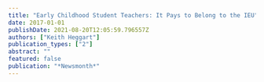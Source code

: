 ```yaml
---
title: "Early Childhood Student Teachers: It Pays to Belong to the IEU"
date: 2017-01-01
publishDate: 2021-08-20T12:05:59.796557Z
authors: ["Keith Heggart"]
publication_types: ["2"]
abstract: ""
featured: false
publication: "*Newsmonth*"
---
```


